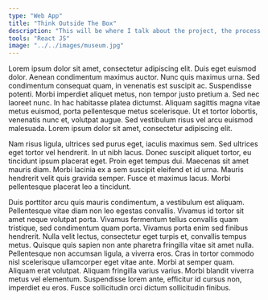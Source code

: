 ```yaml
---
type: "Web App"
title: "Think Outside The Box"
description: "This will be where I talk about the project, the process and the outcome. This will be where I talk about the project, the process and the outcome." 
tools: "React JS"
image: "../../images/museum.jpg"
---
```


Lorem ipsum dolor sit amet, consectetur adipiscing elit. Duis eget euismod dolor. Aenean condimentum maximus auctor. Nunc quis maximus urna. Sed condimentum consequat quam, in venenatis est suscipit ac. Suspendisse potenti. Morbi imperdiet aliquet metus, non tempor justo pretium a. Sed nec laoreet nunc. In hac habitasse platea dictumst. Aliquam sagittis magna vitae metus euismod, porta pellentesque metus scelerisque. Ut et tortor lobortis, venenatis nunc et, volutpat augue. Sed vestibulum risus vel arcu euismod malesuada. Lorem ipsum dolor sit amet, consectetur adipiscing elit.

Nam risus ligula, ultrices sed purus eget, iaculis maximus sem. Sed ultrices eget tortor vel hendrerit. In ut nibh lacus. Donec suscipit aliquet tortor, eu tincidunt ipsum placerat eget. Proin eget tempus dui. Maecenas sit amet mauris diam. Morbi lacinia ex a sem suscipit eleifend et id urna. Mauris hendrerit velit quis gravida semper. Fusce et maximus lacus. Morbi pellentesque placerat leo a tincidunt.

Duis porttitor arcu quis mauris condimentum, a vestibulum est aliquam. Pellentesque vitae diam non leo egestas convallis. Vivamus id tortor sit amet neque volutpat porta. Vivamus fermentum tellus convallis quam tristique, sed condimentum quam porta. Vivamus porta enim sed finibus hendrerit. Nulla velit lectus, consectetur eget turpis et, convallis tempus metus. Quisque quis sapien non ante pharetra fringilla vitae sit amet nulla. Pellentesque non accumsan ligula, a viverra eros. Cras in tortor commodo nisl scelerisque ullamcorper eget vitae ante. Morbi at semper quam. Aliquam erat volutpat. Aliquam fringilla varius varius. Morbi blandit viverra metus vel elementum. Suspendisse lorem ante, efficitur id cursus non, imperdiet eu eros. Fusce sollicitudin orci dictum sollicitudin finibus. 